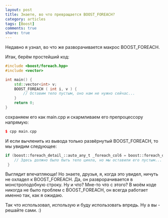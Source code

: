 ```yaml
---
layout: post
title: Знаете, во что превращается BOOST_FOREACH?
category: articles
tags: [Boost]
comments: true
share: true
---
```


Недавно я узнал, во что же разворачивается макрос BOOST_FOREACH.

Итак, берём простейший код:
```cpp
#include <boost/foreach.hpp>
#include <vector>

int main() {
    std::vector<int> v;
    BOOST_FOREACH ( int i, v ) {
        // Оставим тело пустым, оно нам не нужно сейчас...
    }
    return 0;
}
```
сохраняем его как main.cpp и скармливаем его препроцессору напрямую:
```cpp
$ cpp main.cpp
```

И если вычленить из вывода только развёрнутый BOOST_FOREACH, то мы увидим следующее:
```cpp
if (boost::foreach_detail_::auto_any_t _foreach_col6 = boost::foreach_detail_::contain( (v) , (true ? 0 : boost::foreach_detail_::or_( boost::foreach_detail_::and_( boost::foreach_detail_::not_(boost::foreach_detail_::is_array_(v)) , (true ? 0 : boost::foreach_detail_::is_rvalue_( (true ? boost::foreach_detail_::make_probe(v) : (v)), 0))) , boost::foreach_detail_::and_( boost::foreach_detail_::not_(boost_foreach_is_noncopyable( boost::foreach_detail_::to_ptr(v) , boost_foreach_argument_dependent_lookup_hack_value)) , boost_foreach_is_lightweight_proxy( boost::foreach_detail_::to_ptr(v) , boost_foreach_argument_dependent_lookup_hack_value)))))) {} else if (boost::foreach_detail_::auto_any_t _foreach_cur6 = boost::foreach_detail_::begin( _foreach_col6 , (true ? 0 : boost::foreach_detail_::encode_type(v, boost::foreach_detail_::is_const_(v))) , (true ? 0 : boost::foreach_detail_::or_( boost::foreach_detail_::and_( boost::foreach_detail_::not_(boost::foreach_detail_::is_array_(v)) , (true ? 0 : boost::foreach_detail_::is_rvalue_( (true ? boost::foreach_detail_::make_probe(v) : (v)), 0))) , boost::foreach_detail_::and_( boost::foreach_detail_::not_(boost_foreach_is_noncopyable( boost::foreach_detail_::to_ptr(v) , boost_foreach_argument_dependent_lookup_hack_value)) , boost_foreach_is_lightweight_proxy( boost::foreach_detail_::to_ptr(v) , boost_foreach_argument_dependent_lookup_hack_value)))))) {} else if (boost::foreach_detail_::auto_any_t _foreach_end6 = boost::foreach_detail_::end( _foreach_col6 , (true ? 0 : boost::foreach_detail_::encode_type(v, boost::foreach_detail_::is_const_(v))) , (true ? 0 : boost::foreach_detail_::or_( boost::foreach_detail_::and_( boost::foreach_detail_::not_(boost::foreach_detail_::is_array_(v)) , (true ? 0 : boost::foreach_detail_::is_rvalue_( (true ? boost::foreach_detail_::make_probe(v) : (v)), 0))) , boost::foreach_detail_::and_( boost::foreach_detail_::not_(boost_foreach_is_noncopyable( boost::foreach_detail_::to_ptr(v) , boost_foreach_argument_dependent_lookup_hack_value)) , boost_foreach_is_lightweight_proxy( boost::foreach_detail_::to_ptr(v) , boost_foreach_argument_dependent_lookup_hack_value)))))) {} else for (bool _foreach_continue6 = true; _foreach_continue6 && !boost::foreach_detail_::done( _foreach_cur6 , _foreach_end6 , (true ? 0 : boost::foreach_detail_::encode_type(v, boost::foreach_detail_::is_const_(v)))); _foreach_continue6 ? boost::foreach_detail_::next( _foreach_cur6 , (true ? 0 : boost::foreach_detail_::encode_type(v, boost::foreach_detail_::is_const_(v)))) : (void)0) if (boost::foreach_detail_::set_false(_foreach_continue6)) {} else for (int i = boost::foreach_detail_::deref( _foreach_cur6 , (true ? 0 : boost::foreach_detail_::encode_type(v, boost::foreach_detail_::is_const_(v)))); !_foreach_continue6; _foreach_continue6 = true) {
    // Здесь должно было быть тело цикла, но мы оставили его пустым...
 }
```

Выглядит впечатляюще! Но знаете, друзья, я, когда это увидел, ничуть не охладел к BOOST_FOREACH. Да, он разврорачивается в монстроподобную строку. Ну и что? Мне-то что с этого? В моём коде никогда не было проблем с BOOST_FOREACH, он всегда работает именно так, как я ожидаю.

Так что использовал, использую и буду использовать впредь. Ну а вы - решайте сами. :)
